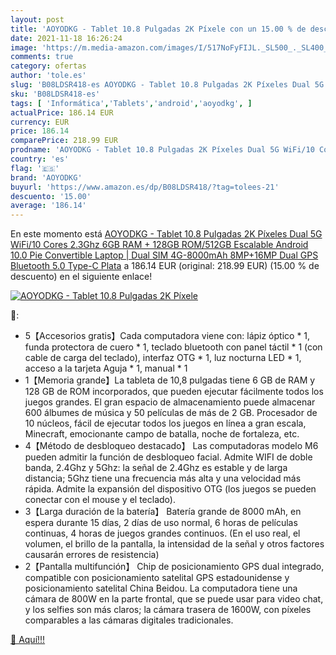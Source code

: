 ```yaml
---
layout: post
title: 'AOYODKG - Tablet 10.8 Pulgadas 2K Píxele con un 15.00 % de descuento'
date: 2021-11-18 16:26:24
image: 'https://m.media-amazon.com/images/I/517NoFyFIJL._SL500_._SL400_.jpg'
comments: true
category: ofertas
author: 'tole.es'
slug: 'B08LDSR418-es AOYODKG - Tablet 10.8 Pulgadas 2K Píxeles Dual 5G WiFi/10...'
sku: 'B08LDSR418-es'
tags: [ 'Informática','Tablets','android','aoyodkg', ]
actualPrice: 186.14 EUR
currency: EUR
price: 186.14
comparePrice: 218.99 EUR
prodname: 'AOYODKG - Tablet 10.8 Pulgadas 2K Píxeles Dual 5G WiFi/10 Cores 2.3Ghz  6GB RAM + 128GB ROM/512GB Escalable Android 10.0 Pie Convertible Laptop | Dual SIM 4G-8000mAh 8MP+16MP Dual GPS Bluetooth 5.0 Type-C Plata'
country: 'es'
flag: '🇪🇸'
brand: 'AOYODKG'
buyurl: 'https://www.amazon.es/dp/B08LDSR418/?tag=tolees-21'
descuento: '15.00'
average: '186.14'
---
```


En este momento está [AOYODKG - Tablet 10.8 Pulgadas 2K Píxeles Dual 5G WiFi/10 Cores 2.3Ghz  6GB RAM + 128GB ROM/512GB Escalable Android 10.0 Pie Convertible Laptop | Dual SIM 4G-8000mAh 8MP+16MP Dual GPS Bluetooth 5.0 Type-C Plata](https://www.amazon.es/dp/B08LDSR418/?tag=tolees-21) a 186.14 EUR (original: 218.99 EUR) (15.00 %  de descuento) en el siguiente enlace!

[![AOYODKG - Tablet 10.8 Pulgadas 2K Píxele](https://m.media-amazon.com/images/I/517NoFyFIJL._SL500_._SL400_.jpg)](https://www.amazon.es/dp/B08LDSR418/?tag=tolees-21)

🔎:

- 5【Accesorios gratis】Cada computadora viene con: lápiz óptico * 1, funda protectora de cuero * 1, teclado bluetooth con panel táctil * 1 (con cable de carga del teclado), interfaz OTG * 1, luz nocturna LED * 1, acceso a la tarjeta Aguja * 1, manual * 1
- 1【Memoria grande】La tableta de 10,8 pulgadas tiene 6 GB de RAM y 128 GB de ROM incorporados, que pueden ejecutar fácilmente todos los juegos grandes. El gran espacio de almacenamiento puede almacenar 600 álbumes de música y 50 películas de más de 2 GB. Procesador de 10 núcleos, fácil de ejecutar todos los juegos en línea a gran escala, Minecraft, emocionante campo de batalla, noche de fortaleza, etc.
- 4【Método de desbloqueo destacado】 Las computadoras modelo M6 pueden admitir la función de desbloqueo facial. Admite WIFI de doble banda, 2.4Ghz y 5Ghz: la señal de 2.4Ghz es estable y de larga distancia; 5Ghz tiene una frecuencia más alta y una velocidad más rápida. Admite la expansión del dispositivo OTG (los juegos se pueden conectar con el mouse y el teclado).
- 3【Larga duración de la batería】 Batería grande de 8000 mAh, en espera durante 15 días, 2 días de uso normal, 6 horas de películas continuas, 4 horas de juegos grandes continuos. (En el uso real, el volumen, el brillo de la pantalla, la intensidad de la señal y otros factores causarán errores de resistencia)
- 2【Pantalla multifunción】 Chip de posicionamiento GPS dual integrado, compatible con posicionamiento satelital GPS estadounidense y posicionamiento satelital China Beidou. La computadora tiene una cámara de 800W en la parte frontal, que se puede usar para video chat, y los selfies son más claros; la cámara trasera de 1600W, con píxeles comparables a las cámaras digitales tradicionales.

[🛒 Aquí!!!](https://www.amazon.es/dp/B08LDSR418/?tag=tolees-21)
